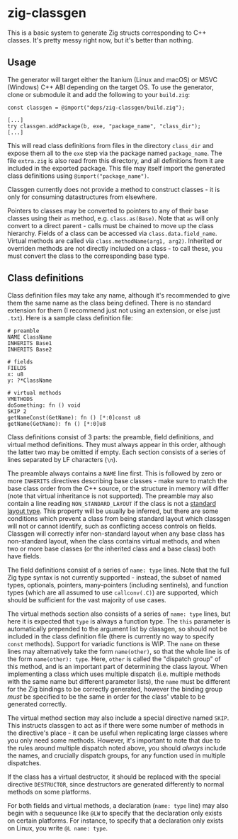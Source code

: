 # zig-classgen

This is a basic system to generate Zig structs corresponding to C++ classes.
It's pretty messy right now, but it's better than nothing.

## Usage

The generator will target either the Itanium (Linux and macOS) or MSVC (Windows)
C++ ABI depending on the target OS. To use the generator, clone or submodule
it and add the following to your `build.zig`:

```
const classgen = @import("deps/zig-classgen/build.zig");

[...]
try classgen.addPackage(b, exe, "package_name", "class_dir");
[...]
```

This will read class definitions from files in the directory `class_dir` and
expose them all to the `exe` step via the package named `package_name`. The file
`extra.zig` is also read from this directory, and all definitions from it are
included in the exported package. This file may itself import the generated
class definitions using `@import("package_name")`.

Classgen currently does not provide a method to construct classes - it is only
for consuming datastructures from elsewhere.

Pointers to classes may be converted to pointers to any of their base classes
using their `as` method, e.g. `class.as(Base)`. Note that `as` will only convert
to a direct parent - calls must be chained to move up the class hierarchy.
Fields of a class can be accessed via `class.data.field_name`. Virtual methods
are called via `class.methodName(arg1, arg2)`. Inherited or overriden methods
are not directly included on a class - to call these, you must convert the class
to the corresponding base type.

## Class definitions

Class definition files may take any name, although it's recommended to give them
the same name as the class being defined. There is no standard extension for
them (I recommend just not using an extension, or else just `.txt`). Here is a
sample class definition file:

```
# preamble
NAME ClassName
INHERITS Base1
INHERITS Base2

# fields
FIELDS
x: u8
y: ?*ClassName

# virtual methods
VMETHODS
doSomething: fn () void
SKIP 2
getNameConst(GetName): fn () [*:0]const u8
getName(GetName): fn () [*:0]u8
```

Class definitions consist of 3 parts: the preamble, field definitions, and
virtual method definitions. They must always appear in this order, although the
latter two may be omitted if empty. Each section consists of a series of lines
separated by LF characters (`\n`).

The preamble always contains a `NAME` line first. This is followed by zero or
more `INHERITS` directives describing base classes - make sure to match the base
class order from the C++ source, or the structure in memory will differ (note
that virtual inheritance is not supported). The preamble may also contain a line
reading `NON_STANDARD_LAYOUT` if the class is not a [standard layout type]. This
property will be usually be inferred, but there are some conditions which
prevent a class from being standard layout which classgen will not or cannot
identify, such as conflicting access controls on fields. Classgen will correctly
infer non-standard layout when any base class has non-standard layout, when the
class contains virtual methods, and when two or more base classes (or the
inherited class and a base class) both have fields.

The field definitions consist of a series of `name: type` lines. Note that the
full Zig type syntax is not currently supported - instead, the subset of named
types, optionals, pointers, many-pointers (including sentinels), and function
types (which are all assumed to use `callconv(.C)`) are supported, which should
be sufficient for the vast majority of use cases.

The virtual methods section also consists of a series of `name: type` lines, but
here it is expected that `type` is always a function type. The `this` parameter
is automatically prepended to the argument list by classgen, so should not be
included in the class definition file (there is currently no way to specify
`const` methods). Support for variadic functions is WIP. The `name` on these
lines may alternatively take the form `name(other)`, so that the whole line is
of the form `name(other): type`. Here, `other` is called the "dispatch group" of
this method, and is an important part of determining the class layout. When
implementing a class which uses multiple dispatch (i.e. multiple methods with
the same name but different parameter lists), the `name` must be different for
the Zig bindings to be correctly generated, however the binding group _must_ be
specified to be the same in order for the class' vtable to be generated
correctly.

The virtual method section may also include a special directive named `SKIP`.
This instructs classgen to act as if there were some number of methods in the
directive's place - it can be useful when replicating large classes where you
only need some methods. However, it's important to note that due to the rules
around multiple dispatch noted above, you should _always_ include the names, and
crucially dispatch groups, for any function used in multiple dispatches.

If the class has a virtual destructor, it should be replaced with the special
directive `DESTRUCTOR`, since destructors are generated differently to normal
methods on some platforms.

For both fields and virtual methods, a declaration (`name: type` line) may also
begin with a sequeunce like `@LW` to specify that the declaration only exists on
certain platforms. For instance, to specify that a declaration only exists on
Linux, you write `@L name: type`.

[standard layout type]: https://en.cppreference.com/w/cpp/language/data_members#Standard-layout
